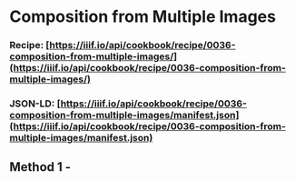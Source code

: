 # Composition from Multiple Images
### Recipe: [https://iiif.io/api/cookbook/recipe/0036-composition-from-multiple-images/](https://iiif.io/api/cookbook/recipe/0036-composition-from-multiple-images/)
### JSON-LD: [https://iiif.io/api/cookbook/recipe/0036-composition-from-multiple-images/manifest.json](https://iiif.io/api/cookbook/recipe/0036-composition-from-multiple-images/manifest.json)

## Method 1 - 
